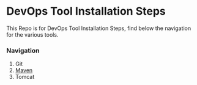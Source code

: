 # DevOps Tool Installation Steps

This Repo is for DevOps Tool Installation Steps, find below the navigation for the various tools.

### Navigation
1. Git
2. [Maven](https://github.com/SHLLC-Class/devops-tool-installation-steps/tree/main/Maven)
3. Tomcat

